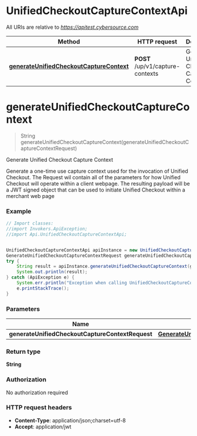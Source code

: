# UnifiedCheckoutCaptureContextApi

All URIs are relative to *https://apitest.cybersource.com*

Method | HTTP request | Description
------------- | ------------- | -------------
[**generateUnifiedCheckoutCaptureContext**](UnifiedCheckoutCaptureContextApi.md#generateUnifiedCheckoutCaptureContext) | **POST** /up/v1/capture-contexts | Generate Unified Checkout Capture Context


<a name="generateUnifiedCheckoutCaptureContext"></a>
# **generateUnifiedCheckoutCaptureContext**
> String generateUnifiedCheckoutCaptureContext(generateUnifiedCheckoutCaptureContextRequest)

Generate Unified Checkout Capture Context

Generate a one-time use capture context used for the invocation of Unified Checkout. The Request wil contain all of the parameters for how Unified Checkout will operate within a client webpage. The resulting payload will be a JWT signed object that can be used to initiate Unified Checkout within a merchant web page

### Example
```java
// Import classes:
//import Invokers.ApiException;
//import Api.UnifiedCheckoutCaptureContextApi;


UnifiedCheckoutCaptureContextApi apiInstance = new UnifiedCheckoutCaptureContextApi();
GenerateUnifiedCheckoutCaptureContextRequest generateUnifiedCheckoutCaptureContextRequest = new GenerateUnifiedCheckoutCaptureContextRequest(); // GenerateUnifiedCheckoutCaptureContextRequest | 
try {
    String result = apiInstance.generateUnifiedCheckoutCaptureContext(generateUnifiedCheckoutCaptureContextRequest);
    System.out.println(result);
} catch (ApiException e) {
    System.err.println("Exception when calling UnifiedCheckoutCaptureContextApi#generateUnifiedCheckoutCaptureContext");
    e.printStackTrace();
}
```

### Parameters

Name | Type | Description  | Notes
------------- | ------------- | ------------- | -------------
 **generateUnifiedCheckoutCaptureContextRequest** | [**GenerateUnifiedCheckoutCaptureContextRequest**](GenerateUnifiedCheckoutCaptureContextRequest.md)|  |

### Return type

**String**

### Authorization

No authorization required

### HTTP request headers

 - **Content-Type**: application/json;charset=utf-8
 - **Accept**: application/jwt

